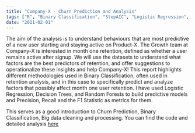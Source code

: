 ```yaml
---
title: "Company-X - Churn Prediction and Analysis"
tags: ["R", "Binary Classification", "StepAIC", "Logistic Regression", "Decision Trees", "Random Forest","Precision","Recall","F1 Statistic"]
date: "2021-02-01"
---
```


The aim of the analysis is to understand behaviours that are most predictive of a new user starting and staying active on Product-X. The Growth team at Company-X is interested in month one retention, defined as whether a user remains active after signup. We will use the datasets to understand what factors are the best predictors of retention, and offer suggestions to operationalize these insights and help Company-X!
This report highlights different methodologies used in Binary Classification, often used in retention analysis, and in this case to specifically predict and analyze factors that possibly affect month one user retention. I have used Logistic Regression, Decision Trees, and Random Forests to build predictive models and Precision, Recall and the F1 Statistic as metrics for them.

This serves as a good introduction to Churn Prediction, Binary Classification, Big data cleaning and processing. You can find the code and detailed analysis [here](https://github.com/m2iyer/companyx-churn-prediction)